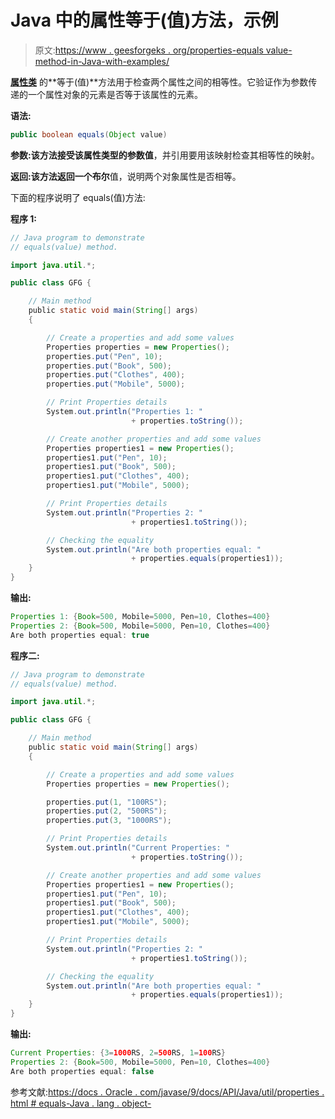 # Java 中的属性等于(值)方法，示例

> 原文:[https://www . geesforgeks . org/properties-equals value-method-in-Java-with-examples/](https://www.geeksforgeeks.org/properties-equalsvalue-method-in-java-with-examples/)

**[属性类](https://www.geeksforgeeks.org/java-util-properties-class-java/)** 的**等于(值)**方法用于检查两个属性之间的相等性。它验证作为参数传递的一个属性对象的元素是否等于该属性的元素。

**语法:**

```java
public boolean equals(Object value)
```

**参数:**该方法接受该属性类型的参数**值**，并引用要用该映射检查其相等性的映射。

**返回:**该方法返回一个**布尔**值，说明两个对象属性是否相等。

下面的程序说明了 equals(值)方法:

**程序 1:**

```java
// Java program to demonstrate
// equals(value) method.

import java.util.*;

public class GFG {

    // Main method
    public static void main(String[] args)
    {

        // Create a properties and add some values
        Properties properties = new Properties();
        properties.put("Pen", 10);
        properties.put("Book", 500);
        properties.put("Clothes", 400);
        properties.put("Mobile", 5000);

        // Print Properties details
        System.out.println("Properties 1: "
                           + properties.toString());

        // Create another properties and add some values
        Properties properties1 = new Properties();
        properties1.put("Pen", 10);
        properties1.put("Book", 500);
        properties1.put("Clothes", 400);
        properties1.put("Mobile", 5000);

        // Print Properties details
        System.out.println("Properties 2: "
                           + properties1.toString());

        // Checking the equality
        System.out.println("Are both properties equal: "
                           + properties.equals(properties1));
    }
}
```

**输出:**

```java
Properties 1: {Book=500, Mobile=5000, Pen=10, Clothes=400}
Properties 2: {Book=500, Mobile=5000, Pen=10, Clothes=400}
Are both properties equal: true

```

**程序二:**

```java
// Java program to demonstrate
// equals(value) method.

import java.util.*;

public class GFG {

    // Main method
    public static void main(String[] args)
    {

        // Create a properties and add some values
        Properties properties = new Properties();

        properties.put(1, "100RS");
        properties.put(2, "500RS");
        properties.put(3, "1000RS");

        // Print Properties details
        System.out.println("Current Properties: "
                           + properties.toString());

        // Create another properties and add some values
        Properties properties1 = new Properties();
        properties1.put("Pen", 10);
        properties1.put("Book", 500);
        properties1.put("Clothes", 400);
        properties1.put("Mobile", 5000);

        // Print Properties details
        System.out.println("Properties 2: "
                           + properties1.toString());

        // Checking the equality
        System.out.println("Are both properties equal: "
                           + properties.equals(properties1));
    }
}
```

**输出:**

```java
Current Properties: {3=1000RS, 2=500RS, 1=100RS}
Properties 2: {Book=500, Mobile=5000, Pen=10, Clothes=400}
Are both properties equal: false

```

参考文献:[https://docs . Oracle . com/javase/9/docs/API/Java/util/properties . html # equals-Java . lang . object-](https://docs.oracle.com/javase/9/docs/api/java/util/Properties.html#equals-java.lang.Object-)